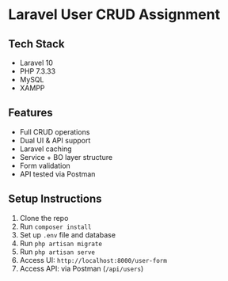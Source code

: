 # Laravel User CRUD Assignment

## Tech Stack
- Laravel 10
- PHP 7.3.33
- MySQL
- XAMPP

## Features
- Full CRUD operations
- Dual UI & API support
- Laravel caching
- Service + BO layer structure
- Form validation
- API tested via Postman

## Setup Instructions
1. Clone the repo
2. Run `composer install`
3. Set up `.env` file and database
4. Run `php artisan migrate`
5. Run `php artisan serve`
6. Access UI: `http://localhost:8000/user-form`
7. Access API: via Postman (`/api/users`)
